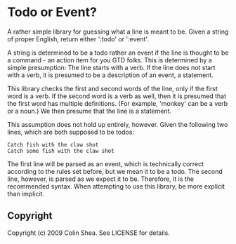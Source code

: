 # Todo or Event?

A rather simple library for guessing what a line is meant to be. Given a string
of proper English, return either ':todo' or ':event'.

A string is determined to be a todo rather an event if the line is thought to be
a command - an action item for you GTD folks. This is determined by a simple
presumption: The line starts with a verb. If the line does not start with a verb,
it is presumed to be a description of an event, a statement.

This library checks the first and second words of the line, only if the first
word is a verb. If the second word is a verb as well, then it is presumed
that the first word has multiple definitions. (For example, 'monkey' can be a
verb or a noun.) We then presume that the line is a statement.

This assumption does not hold up entirely, however. Given the following two
lines, which are both supposed to be todos:

	Catch fish with the claw shot
	Catch some fish with the claw shot

The first line will be parsed as an event, which is technically correct
according to the rules set before, but we mean it to be a todo. The second line,
however, is parsed as we expect it to be. Therefore, it is the recommended
syntax. When attempting to use this library, be more explicit than implicit.

## Copyright

Copyright (c) 2009 Colin Shea. See LICENSE for details.
